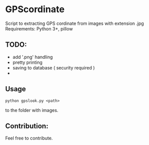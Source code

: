 # GPScordinate

Script to extracting GPS cordinate from images with extension .jpg
Requirements: Python 3+, pillow

## TODO:
- add '.png' handling
- pretty printing
- saving to database ( security required )
- 

## Usage

```python gpslook.py <path>```

<path> to the folder with images.


## Contribution:

Feel free to contribute.

